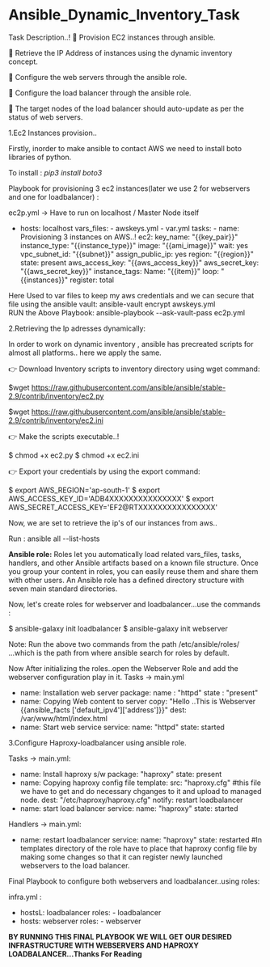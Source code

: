# Ansible_Dynamic_Inventory_Task

Task Description..!
🔰 Provision EC2 instances through ansible.

🔰 Retrieve the IP Address of instances using the dynamic inventory concept.

🔰 Configure the web servers through the ansible role.

🔰 Configure the load balancer through the ansible role.

🔰 The target nodes of the load balancer should auto-update as per the status of web servers.

1.Ec2 Instances provision..

Firstly, inorder to make ansible to contact AWS we need to install boto libraries of python.

To install : *pip3 install boto3*

Playbook for provisioning 3 ec2 instances(later we use 2 for webservers and one for loadbalancer) :

ec2p.yml -> Have to run on localhost / Master Node itself

- hosts: localhost
  vars_files:
          - awskeys.yml
          - var.yml
  tasks:
          - name: Provisioning 3 instances on AWS..!
            ec2:
                   key_name: "{{key_pair}}"
                   instance_type: "{{instance_type}}"
                   image: "{{ami_image}}"
                   wait: yes
                   vpc_subnet_id: "{{subnet}}"
                   assign_public_ip: yes
                   region: "{{region}}"
                   state: present
                   aws_access_key: "{{aws_access_key}}"
                   aws_secret_key: "{{aws_secret_key}}"
                   instance_tags:
                           Name: "{{item}}"
            loop: "{{instances}}"
            register: total
            
Here Used to var files to keep my aws credentials and we can secure that file using the ansible vault: ansible-vault encrypt awskeys.yml    
RUN the Above Playbook: ansible-playbook --ask-vault-pass ec2p.yml


2.Retrieving the Ip adresses dynamically:

In order to work on dynamic inventory , ansible has precreated scripts for almost all platforms.. here we apply the same.

👉 Download Inventory scripts to inventory directory using wget command:

$wget https://raw.githubusercontent.com/ansible/ansible/stable-2.9/contrib/inventory/ec2.py

$wget https://raw.githubusercontent.com/ansible/ansible/stable-2.9/contrib/inventory/ec2.ini

👉 Make the scripts executable..!

$ chmod +x ec2.py 
$ chmod +x ec2.ini

👉 Export your credentials by using the export command:

$ export AWS_REGION='ap-south-1'
$ export AWS_ACCESS_KEY_ID='ADB4XXXXXXXXXXXXXXX'
$ export AWS_SECRET_ACCESS_KEY='EF2@RTXXXXXXXXXXXXXXXX'

Now, we are set to retrieve the ip's of our instances from aws..

Run : ansible all --list-hosts


**Ansible role:** Roles let you automatically load related vars_files, tasks, handlers, and other Ansible artifacts based on a known file structure. Once you group your content in roles, you can easily reuse them and share them with other users. An Ansible role has a defined directory structure with seven main standard directories.

Now, let's create roles for webserver and loadbalancer...use the commands :

$ ansible-galaxy init loadbalancer
$ ansible-galaxy init webserver

Note: Run the above two commands from the path /etc/ansible/roles/ ...which is the path from where ansible search for roles by default.

Now After initializing the roles..open the Webserver Role and  add the webserver configuration play in it.
Tasks -> main.yml
- name: Installation web server
  package: 
    name : "httpd"
    state : "present"
- name: Copying Web content to server
  copy: "Hello ..This is Webserver {{ansible_facts ['default_ipv4']['address']}}"
  dest: /var/www/html/index.html
- name: Start web service
  service:
  name: "httpd"
  state: started
  
 3.Configure Haproxy-loadbalancer using ansible role.
 
Tasks -> main.yml:
 - name: Install haproxy s/w
   package: "haproxy"
   state: present
 - name: Copying haproxy config file
   template:
       src: "haproxy.cfg"  #this file we have to get and do necessary chganges to it and upload to managed node.
       dest: "/etc/haproxy/haproxy.cfg"
    notify: restart loadbalancer
- name: start load balancer
  service:
    name: "haproxy"
    state: started
   
Handlers -> main.yml:
- name: restart loadbalancer
  service:
    name: "haproxy"
    state: restarted
#In templates directory of the role have to place that haproxy config file by making some changes so that it can register newly launched webservers to the load balancer.

Final Playbook to configure both webservers and loadbalancer..using roles:

infra.yml :
- hostsL: loadbalancer
  roles:
        - loadbalancer
- hosts: webserver
  roles:
        - webserver

**BY RUNNING THIS FINAL PLAYBOOK WE WILL GET OUR DESIRED INFRASTRUCTURE WITH WEBSERVERS AND HAPROXY LOADBALANCER...Thanks For Reading**




